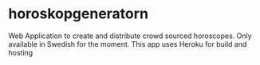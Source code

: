 # horoskopgeneratorn
Web Application to create and distribute crowd sourced horoscopes. Only available in Swedish for the moment. This app uses Heroku for build and hosting
